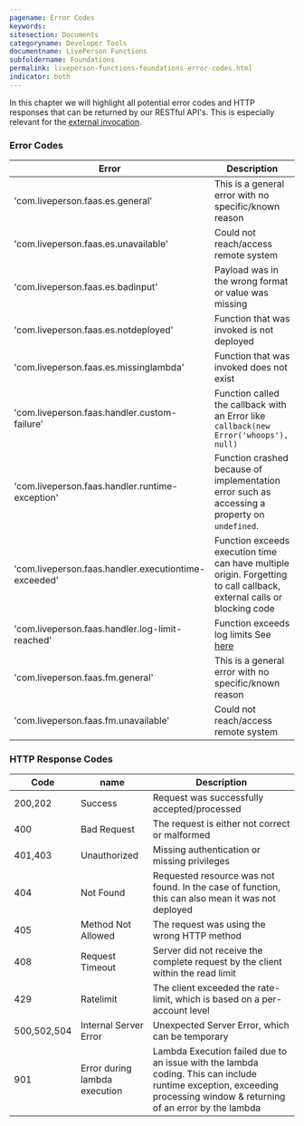 ```yaml
---
pagename: Error Codes
keywords:
sitesection: Documents
categoryname: Developer Tools
documentname: LivePerson Functions
subfoldername: Foundations
permalink: liveperson-functions-foundations-error-codes.html
indicator: both
---
```


In this chapter we will highlight all potential error codes and HTTP responses that can be returned by our RESTful API's. This is especially relevant for the [external invocation](liveperson-functions-foundations-external-invocation.html).

### Error Codes

| Error                                                | Description                                                                                                     |
|------------------------------------------------------|-----------------------------------------------------------------------------------------------------------------|
| 'com.liveperson.faas.es.general'                     | This is a general error with no specific/known reason                                                           |
| 'com.liveperson.faas.es.unavailable'                 | Could not reach/access remote system                                                                            |
| 'com.liveperson.faas.es.badinput'                    | Payload was in the wrong format or value was missing                                                            |
| 'com.liveperson.faas.es.notdeployed'                 | Function that was invoked is not deployed                                                                       |
| 'com.liveperson.faas.es.missinglambda'               | Function that was invoked does not exist                                                                        |
| 'com.liveperson.faas.handler.custom-failure'         | Function called the callback with an Error like `callback(new Error('whoops'), null)`                           |
| 'com.liveperson.faas.handler.runtime-exception'      | Function crashed because of implementation error such as accessing a property on `undefined`.                   |
| 'com.liveperson.faas.handler.executiontime-exceeded' | Function exceeds execution time can have multiple origin. Forgetting to call callback, external calls or blocking code                                                                                                                                                                     |
| 'com.liveperson.faas.handler.log-limit-reached'      | Function exceeds log limits See [here](liveperson-functions-getting-started-monitoring.html#limitations)        |
| 'com.liveperson.faas.fm.general'                     | This is a general error with no specific/known reason                                                           |
| 'com.liveperson.faas.fm.unavailable'                 | Could not reach/access remote system                                                                            |

### HTTP Response Codes

| Code          | name                                  | Description                                                                                        |
|---------------|---------------------------------------|----------------------------------------------------------------------------------------------------|
| 200,202       |   Success                             | Request was successfully accepted/processed                                                        |
| 400           |   Bad Request                         | The request is either not correct or malformed                                                     |
| 401,403       |   Unauthorized                        | Missing authentication or missing privileges                                                       |
| 404           |   Not Found                           | Requested resource was not found. In the case of function, this can also mean it was not deployed  |
| 405           |   Method Not Allowed                  | The request was using the wrong HTTP method                                                        |
| 408           |   Request Timeout                     | Server did not receive the complete request by the client within the read limit                    |
| 429           |   Ratelimit                           | The client exceeded the rate-limit, which is based on a per-account level                          |
| 500,502,504   |   Internal Server Error               | Unexpected Server Error, which can be temporary                                                    |
| 901           |   Error during lambda execution       | Lambda Execution failed due to an issue with the lambda coding. This can include runtime exception, exceeding processing window & returning of an error by the lambda                                                                                                                          |

